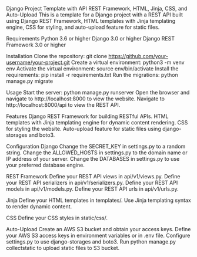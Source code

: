 Django Project Template with API REST Framework, HTML, Jinja, CSS, and Auto-Upload
This is a template for a Django project with a REST API built using Django REST Framework, HTML templates with Jinja templating engine, CSS for styling, and auto-upload feature for static files.

Requirements
Python 3.6 or higher
Django 3.0 or higher
Django REST Framework 3.0 or higher

Installation
Clone the repository: git clone https://github.com/your-username/your-project.git
Create a virtual environment: python3 -m venv env
Activate the virtual environment: source env/bin/activate
Install the requirements: pip install -r requirements.txt
Run the migrations: python manage.py migrate

Usage
Start the server: python manage.py runserver
Open the browser and navigate to http://localhost:8000 to view the website.
Navigate to http://localhost:8000/api to view the REST API.

Features
Django REST Framework for building RESTful APIs.
HTML templates with Jinja templating engine for dynamic content rendering.
CSS for styling the website.
Auto-upload feature for static files using django-storages and boto3.

Configuration
Django
Change the SECRET_KEY in settings.py to a random string.
Change the ALLOWED_HOSTS in settings.py to the domain name or IP address of your server.
Change the DATABASES in settings.py to use your preferred database engine.

REST Framework
Define your REST API views in api/v1/views.py.
Define your REST API serializers in api/v1/serializers.py.
Define your REST API models in api/v1/models.py.
Define your REST API urls in api/v1/urls.py.

Jinja
Define your HTML templates in templates/.
Use Jinja templating syntax to render dynamic content.

CSS
Define your CSS styles in static/css/.

Auto-Upload
Create an AWS S3 bucket and obtain your access keys.
Define your AWS S3 access keys in environment variables or in .env file.
Configure settings.py to use django-storages and boto3.
Run python manage.py collectstatic to upload static files to S3 bucket.